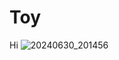 # Toy
Hi
![20240630_201456](https://github.com/user-attachments/assets/ed051958-ce02-4b63-9e67-e06675a403fa)
